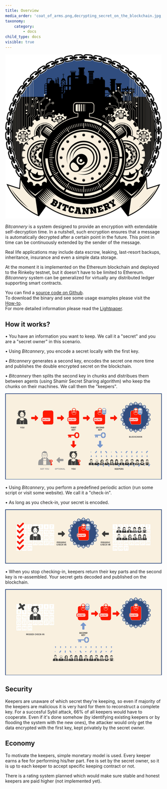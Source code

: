 ```yaml
---
title: Overview
media_order: 'coat_of_arms.png,decrypting_secret_on_the_blockchain.jpg,encrypting_secret_on_a_blockchain.jpg,storing_secrets_on_a_blockchain.jpg'
taxonomy:
    category:
        - docs
child_type: docs
visible: true
---
```


![](coat_of_arms.png)

*Bitcannery* is a system designed to provide an encryption with extendable self-decryption time. In a nutshell, such encryption ensures that a message is automatically decrypted after a certain point in the future. This point in time can be continuously extended by the sender of the message.

Real life applications may include data escrow, leaking, last-resort backups, inheritance, insurance and even a simple data storage.

At the moment it is implemented on the Ethereum blockchain and deployed to the Rinkeby testnet, but it doesn't have to be limited to Ethereum. *Bitcannery* system can be generalized for virtually any distributed ledger supporting smart contracts.

You can find a [source code on Github](https://github.com/bitcannery/bitcannery-cli).  
To download the binary and see some usage examples please visit the [How-to](https://bitcannery.net/howto).  
For more detailed information please read the [Lightpaper](https://bitcannery.net/lightpaper).

## How it works?

• You have an information you want to keep. We call it a "secret" and you are a "secret owner" in this scenario.

• Using *Bitcannery*, you encode a secret locally with the first key.

• *Bitcannery* generates a second key, encodes the secret one more time and publishes the double encrypted secret on the blockchain.

• *Bitcannery* then splits the second key in chunks and distribues them between agents (using Shamir Secret Sharing algorithm) who keep the chunks on their machines. We call them the "keepers".

![](encrypting_secret_on_a_blockchain.jpg)

• Using *Bitcannery*, you perform a predefined periodic action (run some script or visit some website). We call it a "check-in".

• As long as you check-in, your secret is encoded.

![](storing_secrets_on_a_blockchain.jpg)

• When you stop checking-in, keepers return their key parts and the second key is
re-assembled. Your secret gets decoded and published on the blockchain.

![](decrypting_secret_on_the_blockchain.jpg)

## Security

Keepers are unaware of which secret they're keeping, so even if majority of the keepers are malicious it is very hard for them to reconstruct a complete key. For a succesful Sybil attack, 66% of all keepers would have to cooperate. Even if it's done somehow (by identifying existing keepers or by flooding the system with the new ones), the attacker would only get the data encrypted with the first key, kept privately by the secret owner.

## Economy

To motivate the keepers, simple monetary model is used. Every keeper earns a fee for performing his/her part. Fee is set by the secret owner, so it is up to each keeper to accept specific keeping contract or not.

There is a rating system planned which would make sure stable and honest keepers are paid higher (not implemented yet).
